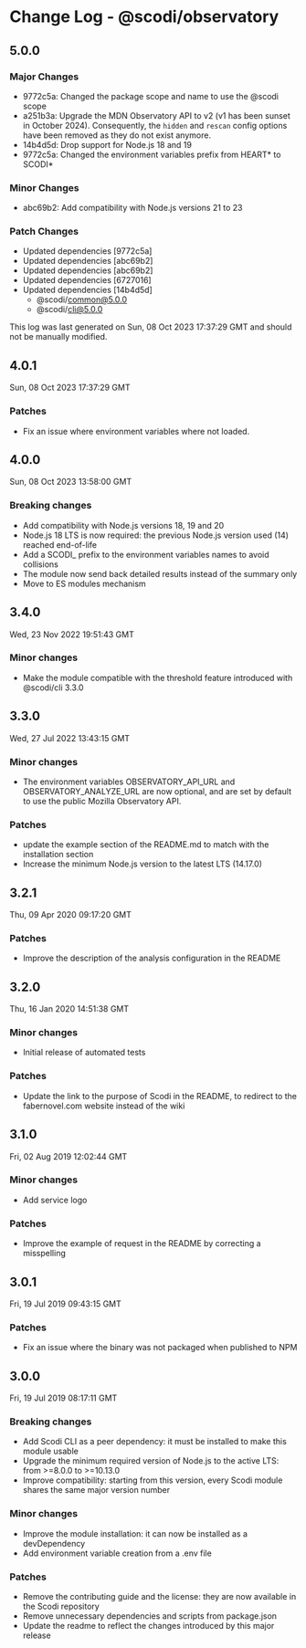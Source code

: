 # Change Log - @scodi/observatory

## 5.0.0

### Major Changes

- 9772c5a: Changed the package scope and name to use the @scodi scope
- a251b3a: Upgrade the MDN Observatory API to v2 (v1 has been sunset in October 2024).
  Consequently, the `hidden` and `rescan` config options have been removed as they do not exist anymore.
- 14b4d5d: Drop support for Node.js 18 and 19
- 9772c5a: Changed the environment variables prefix from HEART* to SCODI*

### Minor Changes

- abc69b2: Add compatibility with Node.js versions 21 to 23

### Patch Changes

- Updated dependencies [9772c5a]
- Updated dependencies [abc69b2]
- Updated dependencies [abc69b2]
- Updated dependencies [6727016]
- Updated dependencies [14b4d5d]
  - @scodi/common@5.0.0
  - @scodi/cli@5.0.0

This log was last generated on Sun, 08 Oct 2023 17:37:29 GMT and should not be manually modified.

## 4.0.1

Sun, 08 Oct 2023 17:37:29 GMT

### Patches

- Fix an issue where environment variables where not loaded.

## 4.0.0

Sun, 08 Oct 2023 13:58:00 GMT

### Breaking changes

- Add compatibility with Node.js versions 18, 19 and 20
- Node.js 18 LTS is now required: the previous Node.js version used (14) reached end-of-life
- Add a SCODI\_ prefix to the environment variables names to avoid collisions
- The module now send back detailed results instead of the summary only
- Move to ES modules mechanism

## 3.4.0

Wed, 23 Nov 2022 19:51:43 GMT

### Minor changes

- Make the module compatible with the threshold feature introduced with @scodi/cli 3.3.0

## 3.3.0

Wed, 27 Jul 2022 13:43:15 GMT

### Minor changes

- The environment variables OBSERVATORY_API_URL and OBSERVATORY_ANALYZE_URL are now optional, and are set by default to use the public Mozilla Observatory API.

### Patches

- update the example section of the README.md to match with the installation section
- Increase the minimum Node.js version to the latest LTS (14.17.0)

## 3.2.1

Thu, 09 Apr 2020 09:17:20 GMT

### Patches

- Improve the description of the analysis configuration in the README

## 3.2.0

Thu, 16 Jan 2020 14:51:38 GMT

### Minor changes

- Initial release of automated tests

### Patches

- Update the link to the purpose of Scodi in the README, to redirect to the fabernovel.com website instead of the wiki

## 3.1.0

Fri, 02 Aug 2019 12:02:44 GMT

### Minor changes

- Add service logo

### Patches

- Improve the example of request in the README by correcting a misspelling

## 3.0.1

Fri, 19 Jul 2019 09:43:15 GMT

### Patches

- Fix an issue where the binary was not packaged when published to NPM

## 3.0.0

Fri, 19 Jul 2019 08:17:11 GMT

### Breaking changes

- Add Scodi CLI as a peer dependency: it must be installed to make this module usable
- Upgrade the minimum required version of Node.js to the active LTS: from >=8.0.0 to >=10.13.0
- Improve compatibility: starting from this version, every Scodi module shares the same major version number

### Minor changes

- Improve the module installation: it can now be installed as a devDependency
- Add environment variable creation from a .env file

### Patches

- Remove the contributing guide and the license: they are now available in the Scodi repository
- Remove unnecessary dependencies and scripts from package.json
- Update the readme to reflect the changes introduced by this major release
